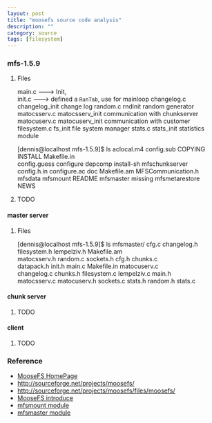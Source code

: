 ```yaml
---
layout: post
title: "moosefs source code analysis"
description: ""
category: source
tags: [filesystem]
---
```


### mfs-1.5.9
1. Files

    main.c ---> Init,   
    init.c ---> defined a `RunTab`, use for mainloop
	changelog.c  changelog_init change log
	random.c rndinit  random generator
	matocsserv.c matocsserv_init  communication with chunkserver
	matocuserv.c matocuserv_init  communication with customer
	filesystem.c fs_init  file system manager
	stats.c stats_init  statistics module

    [dennis@localhost mfs-1.5.9]$ ls
    aclocal.m4    config.sub    COPYING  INSTALL      Makefile.in         
    config.guess  configure     depcomp  install-sh   mfschunkserver      
    config.h.in   configure.ac  doc      Makefile.am  MFSCommunication.h  
    mfsdata       mfsmount      README   mfsmaster    missing mfsmetarestore  
    NEWS

2. TODO

#### master server
1. Files

    [dennis@localhost mfs-1.5.9]$ ls mfsmaster/
    cfg.c        changelog.h  filesystem.h  lempelziv.h  Makefile.am   
    matocsserv.h random.c     sockets.h     cfg.h        chunks.c     
    datapack.h   init.h       main.c        Makefile.in   matocuserv.c  
    changelog.c  chunks.h     filesystem.c  lempelziv.c   main.h       
    matocsserv.c  matocuserv.h  sockets.c  stats.h        random.h   stats.c

#### chunk  server
1. TODO

#### client
1. TODO

### Reference 
* [MooseFS HomePage](http://www.moosefs.org/download.html)
* <http://sourceforge.net/projects/moosefs/>
* <http://sourceforge.net/projects/moosefs/files/moosefs/>
* [MooseFS introduce](http://www.cnblogs.com/JeffreySun/archive/2011/04/03/2004255.html)
* [mfsmount module](http://www.cnblogs.com/JeffreySun/archive/2011/04/03/2004259.html)
* [mfsmaster module](http://www.cnblogs.com/JeffreySun/archive/2011/04/03/2004260.html)
